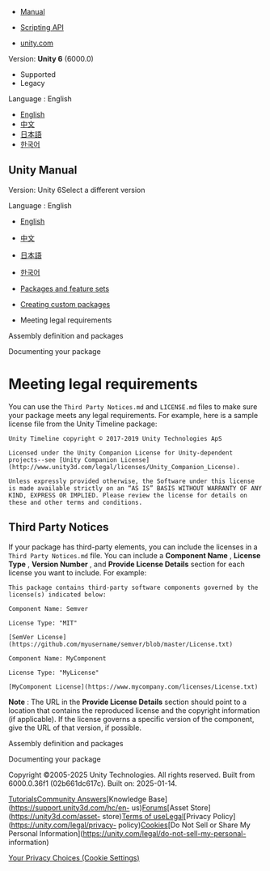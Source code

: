 [](https://docs.unity3d.com)

  * [Manual](../Manual/index.html)
  * [Scripting API](../ScriptReference/index.html)

  * [unity.com](https://unity.com/)

Version: **Unity 6** (6000.0)

  * Supported
  * Legacy

Language : English

  * [English](/Manual/cus-legal.html)
  * [中文](/cn/current/Manual/cus-legal.html)
  * [日本語](/ja/current/Manual/cus-legal.html)
  * [한국어](/kr/current/Manual/cus-legal.html)

[](https://docs.unity3d.com)

## Unity Manual

Version: Unity 6Select a different version

Language : English

  * [English](/Manual/cus-legal.html)
  * [中文](/cn/current/Manual/cus-legal.html)
  * [日本語](/ja/current/Manual/cus-legal.html)
  * [한국어](/kr/current/Manual/cus-legal.html)

  * [Packages and feature sets](PackagesList.html)
  * [Creating custom packages](CustomPackages.html)
  * Meeting legal requirements

[](cus-asmdef.html)

Assembly definition and packages

[](cus-document.html)

Documenting your package

# Meeting legal requirements

You can use the `Third Party Notices.md` and `LICENSE.md` files to make sure
your package meets any legal requirements. For example, here is a sample
license file from the Unity Timeline package:

    
    
    Unity Timeline copyright © 2017-2019 Unity Technologies ApS
    
    Licensed under the Unity Companion License for Unity-dependent projects--see [Unity Companion License](http://www.unity3d.com/legal/licenses/Unity_Companion_License).
    
    Unless expressly provided otherwise, the Software under this license is made available strictly on an “AS IS” BASIS WITHOUT WARRANTY OF ANY KIND, EXPRESS OR IMPLIED. Please review the license for details on these and other terms and conditions.
    
    

## Third Party Notices

If your package has third-party elements, you can include the licenses in a
`Third Party Notices.md` file. You can include a **Component Name** ,
**License Type** , **Version Number** , and **Provide License Details**
section for each license you want to include. For example:

    
    
    This package contains third-party software components governed by the license(s) indicated below:
    
    Component Name: Semver
    
    License Type: "MIT"
    
    [SemVer License](https://github.com/myusername/semver/blob/master/License.txt)
    
    Component Name: MyComponent
    
    License Type: "MyLicense"
    
    [MyComponent License](https://www.mycompany.com/licenses/License.txt)
    
    

**Note** : The URL in the **Provide License Details** section should point to
a location that contains the reproduced license and the copyright information
(if applicable). If the license governs a specific version of the component,
give the URL of that version, if possible.

[](cus-asmdef.html)

Assembly definition and packages

[](cus-document.html)

Documenting your package

Copyright ©2005-2025 Unity Technologies. All rights reserved. Built from
6000.0.36f1 (02b661dc617c). Built on: 2025-01-14.

[Tutorials](https://learn.unity.com/)[Community
Answers](https://answers.unity3d.com)[Knowledge
Base](https://support.unity3d.com/hc/en-
us)[Forums](https://forum.unity3d.com)[Asset Store](https://unity3d.com/asset-
store)[Terms of
use](https://docs.unity3d.com/Manual/TermsOfUse.html)[Legal](https://unity.com/legal)[Privacy
Policy](https://unity.com/legal/privacy-
policy)[Cookies](https://unity.com/legal/cookie-policy)[Do Not Sell or Share
My Personal Information](https://unity.com/legal/do-not-sell-my-personal-
information)

[Your Privacy Choices (Cookie Settings)](javascript:void\(0\);)

